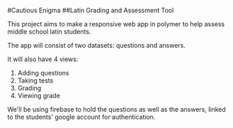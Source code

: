 #Cautious Enigma
##Latin Grading and Assessment Tool

This project aims to make a responsive web app in polymer to help assess middle school latin students.

The app will consist of two datasets: questions and answers.

It will also have 4 views:
1. Adding questions
2. Taking tests
3. Grading
4. Viewing grade


We'll be using firebase to hold the questions as well as the answers, linked to the students' google account for authentication.
